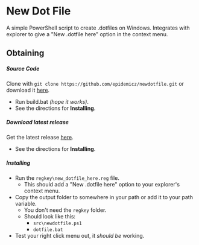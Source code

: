 # New Dot File
A simple PowerShell script to create .dotfiles on Windows.  Integrates with explorer to give a "New .dotfile here" option in the context menu.

## Obtaining
##### Source Code
Clone with `git clone https://github.com/epidemicz/newdotfile.git` or download it [here](https://github.com/epidemicz/newdotfile/archive/master.zip).

- Run build.bat *(hope it works)*.
- See the directions for **Installing**.

##### Download latest release
Get the latest release [here](https://github.com/epidemicz/newdotfile/releases/latest).
- See the directions for **Installing**.

##### Installing
- Run the `regkey\new_dotfile_here.reg` file.
  - This should add a "New .dotfile here" option to your explorer's context menu. 
- Copy the output folder to somewhere in your path or add it to your path variable.
  - You don't need the `regkey` folder.
  - Should look like this:
    - `src\newdotfile.ps1`
    - `dotfile.bat`
- Test your right click menu out, it *should be* working.
